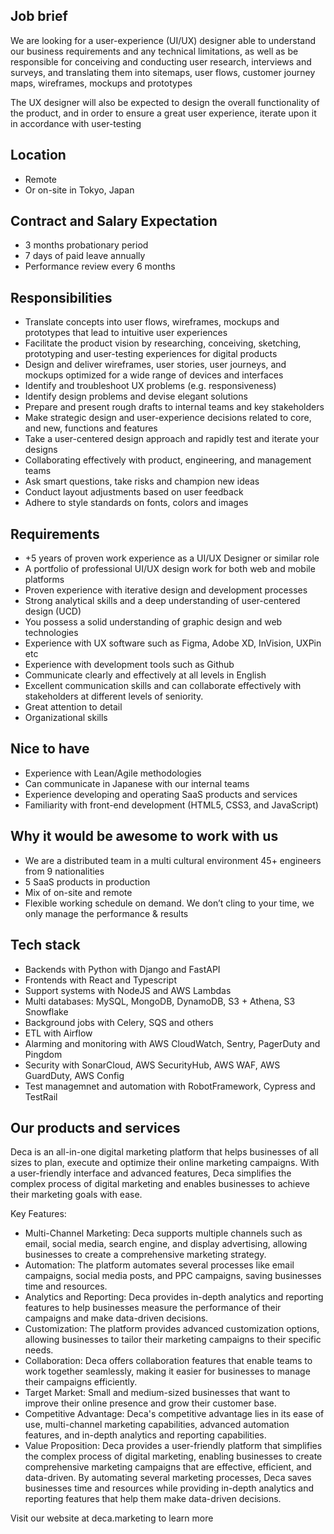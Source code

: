 ## Job brief

We are looking for a user-experience (UI/UX) designer able to understand our business requirements and any technical limitations, as well as be responsible for conceiving and conducting user research, interviews and surveys, and translating them into sitemaps, user flows, customer journey maps, wireframes, mockups and prototypes

The UX designer will also be expected to design the overall functionality of the product, and in order to ensure a great user experience, iterate upon it in accordance with user-testing

## Location

- Remote
- Or on-site in Tokyo, Japan

## Contract and Salary Expectation

- 3 months probationary period
- 7 days of paid leave annually
- Performance review every 6 months

## Responsibilities

- Translate concepts into user flows, wireframes, mockups and prototypes that lead to intuitive user experiences
- Facilitate the product vision by researching, conceiving, sketching, prototyping and user-testing experiences for digital products
- Design and deliver wireframes, user stories, user journeys, and mockups optimized for a wide range of devices and interfaces
- Identify and troubleshoot UX problems (e.g. responsiveness)
- Identify design problems and devise elegant solutions
- Prepare and present rough drafts to internal teams and key stakeholders
- Make strategic design and user-experience decisions related to core, and new, functions and features
- Take a user-centered design approach and rapidly test and iterate your designs
- Collaborating effectively with product, engineering, and management teams
- Ask smart questions, take risks and champion new ideas
- Conduct layout adjustments based on user feedback
- Adhere to style standards on fonts, colors and images

## Requirements

- +5 years of proven work experience as a UI/UX Designer or similar role
- A portfolio of professional UI/UX design work for both web and mobile platforms
- Proven experience with iterative design and development processes
- Strong analytical skills and a deep understanding of user-centered design (UCD)
- You possess a solid understanding of graphic design and web technologies
- Experience with UX software such as Figma, Adobe XD, InVision, UXPin etc
- Experience with development tools such as Github
- Communicate clearly and effectively at all levels in English
- Excellent communication skills and can collaborate effectively with stakeholders at different levels of seniority.
- Great attention to detail
- Organizational skills

## Nice to have

- Experience with Lean/Agile methodologies
- Can communicate in Japanese with our internal teams
- Experience developing and operating SaaS products and services
- Familiarity with front-end development (HTML5, CSS3, and JavaScript)

## Why it would be awesome to work with us

- We are a distributed team in a multi cultural environment 45+ engineers from 9 nationalities
- 5 SaaS products in production
- Mix of on-site and remote
- Flexible working schedule on demand. We don’t cling to your time, we only manage the performance & results

## Tech stack

- Backends with Python with Django and FastAPI
- Frontends with React and Typescript
- Support systems with NodeJS and AWS Lambdas
- Multi databases: MySQL, MongoDB, DynamoDB, S3 + Athena, S3 Snowflake
- Background jobs with Celery, SQS and others
- ETL with Airflow
- Alarming and monitoring with AWS CloudWatch, Sentry, PagerDuty and Pingdom
- Security with SonarCloud, AWS SecurityHub, AWS WAF, AWS GuardDuty, AWS Config
- Test managemnet and automation with RobotFramework, Cypress and TestRail

## Our products and services

Deca is an all-in-one digital marketing platform that helps businesses of all sizes to plan, execute and optimize their online marketing campaigns. With a user-friendly interface and advanced features, Deca simplifies the complex process of digital marketing and enables businesses to achieve their marketing goals with ease.

Key Features:

- Multi-Channel Marketing: Deca supports multiple channels such as email, social media, search engine, and display advertising, allowing businesses to create a comprehensive marketing strategy.
- Automation: The platform automates several processes like email campaigns, social media posts, and PPC campaigns, saving businesses time and resources.
- Analytics and Reporting: Deca provides in-depth analytics and reporting features to help businesses measure the performance of their campaigns and make data-driven decisions.
- Customization: The platform provides advanced customization options, allowing businesses to tailor their marketing campaigns to their specific needs.
- Collaboration: Deca offers collaboration features that enable teams to work together seamlessly, making it easier for businesses to manage their campaigns efficiently.
- Target Market: Small and medium-sized businesses that want to improve their online presence and grow their customer base.
- Competitive Advantage: Deca's competitive advantage lies in its ease of use, multi-channel marketing capabilities, advanced automation features, and in-depth analytics and reporting capabilities.
- Value Proposition: Deca provides a user-friendly platform that simplifies the complex process of digital marketing, enabling businesses to create comprehensive marketing campaigns that are effective, efficient, and data-driven. By automating several marketing processes, Deca saves businesses time and resources while providing in-depth analytics and reporting features that help them make data-driven decisions.

Visit our website at deca.marketing to learn more
